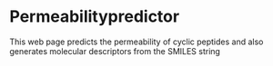 # Permeabilitypredictor
This web page predicts the permeability of cyclic peptides and also generates molecular descriptors from the SMILES string
